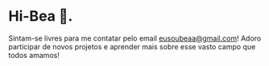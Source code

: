 # Hi-Bea 🌱.
Sintam-se livres para me contatar pelo email eusoubeaa@gmail.com! Adoro participar de novos projetos e aprender mais sobre esse vasto campo que todos amamos!
